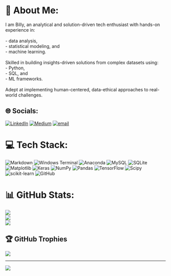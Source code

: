 # 💫 About Me:
I am Billy, an analytical and solution-driven tech enthusiast with hands-on experience in: <br><br>- data analysis,<br>- statistical modeling, and<br>- machine learning.<br><br>Skilled in building insights-driven solutions from complex datasets using: <br>- Python,<br>- SQL, and<br>- ML frameworks.<br><br>Adept at implementing human-centered, data-ethical approaches to real-world challenges. 


## 🌐 Socials:
[![LinkedIn](https://img.shields.io/badge/LinkedIn-%230077B5.svg?logo=linkedin&logoColor=white)](https://linkedin.com/in/BillySambasi) [![Medium](https://img.shields.io/badge/Medium-12100E?logo=medium&logoColor=white)](https://medium.com/@sambasi_billy) [![email](https://img.shields.io/badge/Email-D14836?logo=gmail&logoColor=white)](mailto:bnsambasi@gmail.com) 

# 💻 Tech Stack:
![Markdown](https://img.shields.io/badge/markdown-%23000000.svg?style=for-the-badge&logo=markdown&logoColor=white) ![Windows Terminal](https://img.shields.io/badge/Windows%20Terminal-%234D4D4D.svg?style=for-the-badge&logo=windows-terminal&logoColor=white) ![Anaconda](https://img.shields.io/badge/Anaconda-%2344A833.svg?style=for-the-badge&logo=anaconda&logoColor=white) ![MySQL](https://img.shields.io/badge/mysql-4479A1.svg?style=for-the-badge&logo=mysql&logoColor=white) ![SQLite](https://img.shields.io/badge/sqlite-%2307405e.svg?style=for-the-badge&logo=sqlite&logoColor=white) ![Matplotlib](https://img.shields.io/badge/Matplotlib-%23ffffff.svg?style=for-the-badge&logo=Matplotlib&logoColor=black) ![Keras](https://img.shields.io/badge/Keras-%23D00000.svg?style=for-the-badge&logo=Keras&logoColor=white) ![NumPy](https://img.shields.io/badge/numpy-%23013243.svg?style=for-the-badge&logo=numpy&logoColor=white) ![Pandas](https://img.shields.io/badge/pandas-%23150458.svg?style=for-the-badge&logo=pandas&logoColor=white) ![TensorFlow](https://img.shields.io/badge/TensorFlow-%23FF6F00.svg?style=for-the-badge&logo=TensorFlow&logoColor=white) ![Scipy](https://img.shields.io/badge/SciPy-%230C55A5.svg?style=for-the-badge&logo=scipy&logoColor=%white) ![scikit-learn](https://img.shields.io/badge/scikit--learn-%23F7931E.svg?style=for-the-badge&logo=scikit-learn&logoColor=white) ![GitHub](https://img.shields.io/badge/github-%23121011.svg?style=for-the-badge&logo=github&logoColor=white)
# 📊 GitHub Stats:
![](https://github-readme-stats.vercel.app/api?username=billysambasi&theme=dark&hide_border=false&include_all_commits=true&count_private=false)<br/>
![](https://nirzak-streak-stats.vercel.app/?user=billysambasi&theme=dark&hide_border=false)<br/>
![](https://github-readme-stats.vercel.app/api/top-langs/?username=billysambasi&theme=dark&hide_border=false&include_all_commits=true&count_private=false&layout=compact)

## 🏆 GitHub Trophies
![](https://github-profile-trophy.vercel.app/?username=billysambasi&theme=radical&no-frame=false&no-bg=true&margin-w=4)

---
[![](https://visitcount.itsvg.in/api?id=billysambasi&icon=0&color=0)](https://visitcount.itsvg.in)

<!-- Proudly created with GPRM ( https://gprm.itsvg.in ) -->
